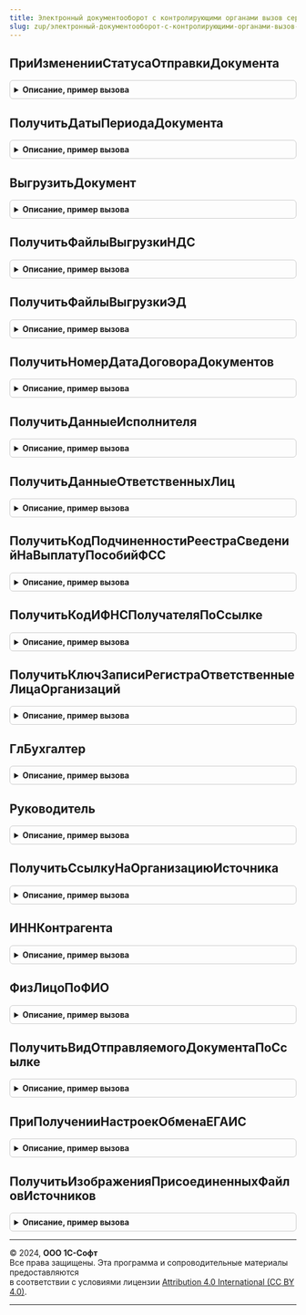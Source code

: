 ```yaml
---
title: Электронный документооборот с контролирующими органами вызов сервера переопределяемый
slug: zup/электронный-документооборот-с-контролирующими-органами-вызов-сервера-переопределяемый
---
```



## ПриИзмененииСтатусаОтправкиДокумента
<details style="margin: 1em 0; padding: 0.5em; border: 1px solid #ccc; border-radius: 6px;">

<summary style="font-weight: bold; cursor: pointer;">Описание, пример вызова</summary>

```bsl

// Процедура вызывается при изменении статуса отправки (сдачи) документа.
//
// Параметры:
//	Ссылка - ссылка на документ.
//	СтатусОтправки - ПеречислениеСсылка.СтатусыОтправки - актуальный статус
//
Процедура ПриИзмененииСтатусаОтправкиДокумента(Ссылка, СтатусОтправки) Экспорт
```

Пример вызова
```bsl
ЭлектронныйДокументооборотСКонтролирующимиОрганамиВызовСервераПереопределяемый.ПриИзмененииСтатусаОтправкиДокумента(Ссылка, СтатусОтправки) 
```
</details>

## ПолучитьДатыПериодаДокумента
<details style="margin: 1em 0; padding: 0.5em; border: 1px solid #ccc; border-radius: 6px;">

<summary style="font-weight: bold; cursor: pointer;">Описание, пример вызова</summary>

```bsl

// Функция должна возвращать дату начала и дату окончания периода
// документа (отчета) по заданной ссылке.
//
// Параметры:
//  Ссылка - ссылка на отчет (документ).
//
// Результат:
//	Структура, если документ (отчет) представляется за период.
//	Ключи структуры: ДатаНачала, ДатаОкончания. Ключи содержат дату начала
//	и дату окончания периода, за который оформлен документ. Если документ
//	(отчет) представляется не за период, то в ключах ДатаНачала и ДатаОкончания
//	возвращается дата документа.
//
Функция ПолучитьДатыПериодаДокумента(Ссылка) Экспорт
```

Пример вызова
```bsl
Результат = ЭлектронныйДокументооборотСКонтролирующимиОрганамиВызовСервераПереопределяемый.ПолучитьДатыПериодаДокумента(Ссылка) 
```
</details>

## ВыгрузитьДокумент
<details style="margin: 1em 0; padding: 0.5em; border: 1px solid #ccc; border-radius: 6px;">

<summary style="font-weight: bold; cursor: pointer;">Описание, пример вызова</summary>

```bsl

// Функция выгружает заданный документ и возвращает свойства файла выгрузки.
//
// Параметры:
//  Ссылка - ссылка на отчет (документ).
//
// Результат:
//	Структура или Неопределено, если не удалось сформировать файл выгрузки.
//	Ключи структуры:
//		- АдресФайлаВыгрузки - адрес двоичных данных файла выгрузки во временном хранилище,
//		допустимо значение Неопределено при ошибках,
//		- ТипФайлаВыгрузки - строка,
//		- ИмяФайлаВыгрузки - короткое имя файла выгрузки (с расширением),
//		- КодировкаФайлаВыгрузки - перечисление КодировкаТекста,
//		- Ошибки - массив строк, не обязательный параметр, в норме ошибки выгрузки отображает сам метод,
//		согласно специфике выгружаемого документа, альтернативно при ошибках метод может возвращать этот ключ с ошибками,
//		а в ключе "АдресФайлаВыгрузки" возвращать Неопределено, ошибки будут отображены стандартным образом.
Функция ВыгрузитьДокумент(Ссылка, УникальныйИдентификатор = Неопределено) Экспорт
```

Пример вызова
```bsl
Результат = ЭлектронныйДокументооборотСКонтролирующимиОрганамиВызовСервераПереопределяемый.ВыгрузитьДокумент(Ссылка, УникальныйИдентификатор);
```
</details>

## ПолучитьФайлыВыгрузкиНДС
<details style="margin: 1em 0; padding: 0.5em; border: 1px solid #ccc; border-radius: 6px;">

<summary style="font-weight: bold; cursor: pointer;">Описание, пример вызова</summary>

```bsl

// Получает пакет электронных представлений документов.
//
// Параметры
//  МассивНДС - Массив - перечень документов для которых
//                 необходимо получить электронные представления в виде двоичных данных.
//  УникальныйИдентификаторФормы - УникальныйИдентификатор - уникальный идентификатор по которому
//                 осуществляется привязка двоичных данных во временном хранилище.
//
// Возвращаемое значение:
//   Соответствие - сответствие переданных ссылок на документы и массива структур с полями:
//                 ТипФайла - Строка - описание типа файла;
//                 ИмяФайла - Строка - имя файла с расширением;
//                 АдресВременногоХранилища - Строка - адрес временного хранилища, в котором размещены двоичные данные файла.
Функция ПолучитьФайлыВыгрузкиНДС(МассивНДС, УникальныйИдентификаторФормы) Экспорт
```

Пример вызова
```bsl
Результат = ЭлектронныйДокументооборотСКонтролирующимиОрганамиВызовСервераПереопределяемый.ПолучитьФайлыВыгрузкиНДС(МассивНДС, УникальныйИдентификаторФормы) 
```
</details>

## ПолучитьФайлыВыгрузкиЭД
<details style="margin: 1em 0; padding: 0.5em; border: 1px solid #ccc; border-radius: 6px;">

<summary style="font-weight: bold; cursor: pointer;">Описание, пример вызова</summary>

```bsl

// Получает пакет электронных представлений документов.
//
// Параметры
//  МассивЭД - Массив - перечень документов для которых
//                 необходимо получить электронные представления в виде двоичных данных.
//  УникальныйИдентификаторФормы - УникальныйИдентификатор - уникальный идентификатор по которому
//                 осуществляется привязка двоичных данных во временном хранилище.
//
// Возвращаемое значение:
//   Соответствие - сответствие переданных ссылок на документы и массива структур с полями:
//                 ТипФайла - Строка - описание типа файла;
//                 ИмяФайла - Строка - имя файла с расширением;
//                 АдресВременногоХранилища - Строка - адрес временного хранилища, в котором размещены двоичные данные файла.
Функция ПолучитьФайлыВыгрузкиЭД(МассивЭД, УникальныйИдентификаторФормы) Экспорт
```

Пример вызова
```bsl
Результат = ЭлектронныйДокументооборотСКонтролирующимиОрганамиВызовСервераПереопределяемый.ПолучитьФайлыВыгрузкиЭД(МассивЭД, УникальныйИдентификаторФормы) 
```
</details>

## ПолучитьНомерДатаДоговораДокументов
<details style="margin: 1em 0; padding: 0.5em; border: 1px solid #ccc; border-radius: 6px;">

<summary style="font-weight: bold; cursor: pointer;">Описание, пример вызова</summary>

```bsl

//Функция возвращает свойства договоров для массива документов
//
//Параметры
//	МассивСсылок -  массив ссылок на документы ИБ, на основании которых в данном прикладном решении
//  формируется электронный документ вида «Акт приемки-сдачи работ (услуг)»
//
//Возвращаемое значение:
//	Соответствие со следующими свойствами:
//	-	ключ соответствия - ссылка на выгружаемый документ ИБ, взятая из входящего параметра
//	-	значение соответствия - Структура, с полями:
//		-	НомерДоговора, тип: Строка
//		-	ДатаДоговора, тип: Дата
//В случае, если требуемые реквизиты у договора не заполнены или при невозможности получения данных реквизитов, следует помещать пустые значения указанных типов.
Функция ПолучитьНомерДатаДоговораДокументов(МассивСсылок) Экспорт
```

Пример вызова
```bsl
Результат = ЭлектронныйДокументооборотСКонтролирующимиОрганамиВызовСервераПереопределяемый.ПолучитьНомерДатаДоговораДокументов(МассивСсылок) 
```
</details>

## ПолучитьДанныеИсполнителя
<details style="margin: 1em 0; padding: 0.5em; border: 1px solid #ccc; border-radius: 6px;">

<summary style="font-weight: bold; cursor: pointer;">Описание, пример вызова</summary>

```bsl

// Функция возвращает свойства сотрудника по СправочникСсылка.ФизическиеЛица и СправочникСсылка.Организации
//
// Параметры функции:
// 	СсылкаФизЛицо 		- СправочникСсылка.ФизическиеЛица
// 	ОрганизацияСсылка 	- СправочникСсылка.Организации
//
// Возвращаемое значение:
// Структура со следующими полями:
//  ФИО - структура:
// 		* Фамилия	- Строка 	- фамилия сотрудника.
// 		* Имя		- Строка 	- имя сотрудника.
// 		* Отчество	- Строка 	- отчество сотрудника.
//  Серия			- Строка 	- серия документа, удостоверяющего личность сотрудника.
//  Номер			- Строка 	- номер документа, удостоверяющего личность сотрудника.
//  ДатаВыдачи		- Дата 		- дата выдачи документа, удостоверяющего личность сотрудника.
//  КемВыдан		- Строка 	- кем выдан документ, удостоверяющий личность сотрудника.
//  ВидДокумента	- СправочникСсылка.ВидыДокументовФизическихЛиц - вид документа, удостоверяющего личность сотрудника.
//  Должность		- Строка 	- должность сотрудника.
//  Подразделение	- Строка 	- подразделение, в котором работает сотрудник.
//  СНИЛС			- Строка 	- СНИЛС сотрудника.
//  ДатаРождения	- Дата 		- Дата рождения.
//  МестоРождения	- Строка 	- Длина не более 50 символов. Место рождения.
//  КодПодразделения - Строка 	- Код подразделения организации, выдавшего документ, удостоверяющий личность.
//  Пол             - Строка 	- пол физ. лица "Мужской" или "Женский".
//  Гражданство     - СправочникСсылка.СтраныМира - гражданство сотрудника.
//  ТелефонРабочий  - Строка 	- Рабочий телефон сотрудника.
//  ТелефонМобильный - Строка 	- Мобильный телефон сотрудника.
//
Функция ПолучитьДанныеИсполнителя(СсылкаФизЛицо, ОрганизацияСсылка) Экспорт
```

Пример вызова
```bsl
Результат = ЭлектронныйДокументооборотСКонтролирующимиОрганамиВызовСервераПереопределяемый.ПолучитьДанныеИсполнителя(СсылкаФизЛицо, ОрганизацияСсылка) 
```
</details>

## ПолучитьДанныеОтветственныхЛиц
<details style="margin: 1em 0; padding: 0.5em; border: 1px solid #ccc; border-radius: 6px;">

<summary style="font-weight: bold; cursor: pointer;">Описание, пример вызова</summary>

```bsl

// Функция возвращает соответствие или массив данных об ответственных лицах организации
//	Параметры функции:
//		ОрганизацияСсылка - СправочникСсылка.Организации;
//		ПолучитьСоответствие - Булево.
//
//	Возвращаемое значение:
//			Соответствие или массив, сведений об ответственных лицах организации.
//		Если значение параметра "ПолучитьСоответствие" указано и значение параметра
//		равно "Истина", то функция вернет коллекцию соответствие с ключем признака ответственного лица (тип "Строка")
//		и стуктуру данных физ. лица.
//			Структура данных физ. лца состоит из значения "должность" должности ответветственного лица (тип "Строка")
//			и "СНИЛС" значение реквизита "СтраховойНомерПФР" справочника физ. лица (тип "Строка").
//		В противном случаи вернется массив ссылок с типом СправочникСсылка.ФизическиеЛица.
//
Функция ПолучитьДанныеОтветственныхЛиц(ОрганизацияСсылка, ПолучитьСоответствие = Ложь) Экспорт
```

Пример вызова
```bsl
Результат = ЭлектронныйДокументооборотСКонтролирующимиОрганамиВызовСервераПереопределяемый.ПолучитьДанныеОтветственныхЛиц(ОрганизацияСсылка, ПолучитьСоответствие);
```
</details>

## ПолучитьКодПодчиненностиРеестраСведенийНаВыплатуПособийФСС
<details style="margin: 1em 0; padding: 0.5em; border: 1px solid #ccc; border-radius: 6px;">

<summary style="font-weight: bold; cursor: pointer;">Описание, пример вызова</summary>

```bsl

// Функция должна возвращать код подчиненности реестра сведений на выплату пособий в ФСС по заданной ссылке
// Параметры:
//  Ссылка - ссылка реестр сведений на выплату пособий в ФСС.
//
// Результат:
//  Строка, 5 символов.  В случае неудачи - пустая строка.
Функция ПолучитьКодПодчиненностиРеестраСведенийНаВыплатуПособийФСС(Ссылка) Экспорт
```

Пример вызова
```bsl
Результат = ЭлектронныйДокументооборотСКонтролирующимиОрганамиВызовСервераПереопределяемый.ПолучитьКодПодчиненностиРеестраСведенийНаВыплатуПособийФСС(Ссылка) 
```
</details>

## ПолучитьКодИФНСПолучателяПоСсылке
<details style="margin: 1em 0; padding: 0.5em; border: 1px solid #ccc; border-radius: 6px;">

<summary style="font-weight: bold; cursor: pointer;">Описание, пример вызова</summary>

```bsl

// Функция должна возвращать код ИФНС получателя отправляемого объекта
// Параметры:
//  ОбъектСсылка - ссылка на отправляемый объект.
// Результат:
// Строка, длина 4. В случае неудачи - пустая строка
Функция ПолучитьКодИФНСПолучателяПоСсылке(ОбъектСсылка) Экспорт
```

Пример вызова
```bsl
Результат = ЭлектронныйДокументооборотСКонтролирующимиОрганамиВызовСервераПереопределяемый.ПолучитьКодИФНСПолучателяПоСсылке(ОбъектСсылка) 
```
</details>

## ПолучитьКлючЗаписиРегистраОтветственныеЛицаОрганизаций
<details style="margin: 1em 0; padding: 0.5em; border: 1px solid #ccc; border-radius: 6px;">

<summary style="font-weight: bold; cursor: pointer;">Описание, пример вызова</summary>

```bsl

// Возвращает ключ записи регистра сведений ОтветственныеЛицаОрганизаций
//
//
// Параметры:
//  Организация - СправочникСсылка.Организации - организация, по которой необходимо получить записи в регистре сведений
//  ОтветственноеЛицо - СправочникСсылка.ФизическиеЛица - физическое лицо, по которому необходимо получить записи в регистре сведений
//
// Возвращаемое значение:
//   РегистрСведенийКлючЗаписи - ключ записи регистра сведений, полученный по указанным входящим параметрам
//   РегистрыСведений.ОтветственныеЛицаОрганизаций.ПустойКлюч() - в случае, если ключ не найден
//
Функция ПолучитьКлючЗаписиРегистраОтветственныеЛицаОрганизаций(Организация,ОтветственноеЛицо) Экспорт
```

Пример вызова
```bsl
Результат = ЭлектронныйДокументооборотСКонтролирующимиОрганамиВызовСервераПереопределяемый.ПолучитьКлючЗаписиРегистраОтветственныеЛицаОрганизаций(Организация, ОтветственноеЛицо) 
```
</details>

## ГлБухгалтер
<details style="margin: 1em 0; padding: 0.5em; border: 1px solid #ccc; border-radius: 6px;">

<summary style="font-weight: bold; cursor: pointer;">Описание, пример вызова</summary>

```bsl

// Возвращает ссылку на Главного бухгалтера
//
// Параметры:
//  Организация - СправочникСсылка.Организации - организация, главного бухгалтера которой необходимо получить
//
// Возвращаемое значение:
//   СправочникСсылка.ФизическиеЛица - главный бухгалтер организации
//   Неопределено, если главный бухгалтер отсутствует
//
Функция ГлБухгалтер(Организация) Экспорт
```

Пример вызова
```bsl
Результат = ЭлектронныйДокументооборотСКонтролирующимиОрганамиВызовСервераПереопределяемый.ГлБухгалтер(Организация) 
```
</details>

## Руководитель
<details style="margin: 1em 0; padding: 0.5em; border: 1px solid #ccc; border-radius: 6px;">

<summary style="font-weight: bold; cursor: pointer;">Описание, пример вызова</summary>

```bsl

// Возвращает ссылку на Руководителя организации
//
// Параметры:
//  Организация - СправочникСсылка.Организации - организация, руководителя которой необходимо получить
//
// Возвращаемое значение:
//   СправочникСсылка.ФизическиеЛица - руководитель организации
//   Неопределено, если руководитель отсутствует
//
Функция Руководитель(Организация) Экспорт
```

Пример вызова
```bsl
Результат = ЭлектронныйДокументооборотСКонтролирующимиОрганамиВызовСервераПереопределяемый.Руководитель(Организация) 
```
</details>

## ПолучитьСсылкуНаОрганизациюИсточника
<details style="margin: 1em 0; padding: 0.5em; border: 1px solid #ccc; border-radius: 6px;">

<summary style="font-weight: bold; cursor: pointer;">Описание, пример вызова</summary>

```bsl

// Функция для объекта-источника возвращает ссылку на организацию.
// В данной функции необходимо определить получение организации для всех типов объектов, которые должны отоборажаться
// в журнале Управление обменом и не имеют реквизита с именем "Организация"
//
// Параметры:
//  Источник - ДокументСсылка, СправочникСсылка  - объект, который отборажается в форме Управление обменом.
//
// Результат:
//  СправочникСсылка.Организации,
//	Неопределено, если получить ссылку на организацию не получилось
//
Функция ПолучитьСсылкуНаОрганизациюИсточника(Источник) Экспорт
```

Пример вызова
```bsl
Результат = ЭлектронныйДокументооборотСКонтролирующимиОрганамиВызовСервераПереопределяемый.ПолучитьСсылкуНаОрганизациюИсточника(Источник) 
```
</details>

## ИННКонтрагента
<details style="margin: 1em 0; padding: 0.5em; border: 1px solid #ccc; border-radius: 6px;">

<summary style="font-weight: bold; cursor: pointer;">Описание, пример вызова</summary>

```bsl

// Возвращает ИНН контрагента для случая, когда ИНН в справочнике Контрагенты не хранится в реквизите с именем ИНН
//
// Параметры
//  Контрагент  - <Справочник.Контрагент> - Контрагент, для котрого необходимо получить ИНН
// Возвращаемое значение:
//   ИНН   - строка - ИНН контрагента
//
Функция ИННКонтрагента(Контрагент) Экспорт
```

Пример вызова
```bsl
Результат = ЭлектронныйДокументооборотСКонтролирующимиОрганамиВызовСервераПереопределяемый.ИННКонтрагента(Контрагент) 
```
</details>

## ФизЛицоПоФИО
<details style="margin: 1em 0; padding: 0.5em; border: 1px solid #ccc; border-radius: 6px;">

<summary style="font-weight: bold; cursor: pointer;">Описание, пример вызова</summary>

```bsl

// Функция предназначена для поиска физического лица, найденного по переданным фамилии, имени и отчеству
//
// Параметры
//  Фамилия		- Строка - Фамилия физического лица
//  Имя			- Строка - Имя физического лица
//  Отчество	- Строка - Отчество физического лица
//  СНИЛС		- Строка - СНИЛС физического лица
//  Организация - СправочникиСсылка.Организации - организация, в которой работает физическое лицо
//
// Возвращаемое значение:
//   СправочникиСсылка.ФизическиеЛица - Физическое лицо, найденное по переданным фамилии, имени и отчеству
//		Если найдено несколько физических лиц, брать первого
//
Функция ФизЛицоПоФИО(Фамилия, Имя, Отчество, СНИЛС, Организация) Экспорт
```

Пример вызова
```bsl
Результат = ЭлектронныйДокументооборотСКонтролирующимиОрганамиВызовСервераПереопределяемый.ФизЛицоПоФИО(Фамилия, Имя, Отчество, СНИЛС, Организация) 
```
</details>

## ПолучитьВидОтправляемогоДокументаПоСсылке
<details style="margin: 1em 0; padding: 0.5em; border: 1px solid #ccc; border-radius: 6px;">

<summary style="font-weight: bold; cursor: pointer;">Описание, пример вызова</summary>

```bsl

// Функция возвращает вид отправляемого документа
// Параметры:
//  ОбъектСсылка - ссылка на отправляемый объект.
// Результат:
//	СправочникСсылка.ВидыОтправляемыхДокументов, в случае неудачи - пустая ссылка данного типа
//
Функция ПолучитьВидОтправляемогоДокументаПоСсылке(ОбъектСсылка) Экспорт
```

Пример вызова
```bsl
Результат = ЭлектронныйДокументооборотСКонтролирующимиОрганамиВызовСервераПереопределяемый.ПолучитьВидОтправляемогоДокументаПоСсылке(ОбъектСсылка) 
```
</details>

## ПриПолученииНастроекОбменаЕГАИС
<details style="margin: 1em 0; padding: 0.5em; border: 1px solid #ccc; border-radius: 6px;">

<summary style="font-weight: bold; cursor: pointer;">Описание, пример вызова</summary>

```bsl

// Процедура может возвращать настройки обмена с ЕГАИС УТМ. При пустой реализации будет использоваться стандартная
// реализация БРО, читающая регистр сведений "НастройкиОбменаЕГАИС", если он есть в метаданных конфигурации.
//
// Параметры:
//  Организация 				- СправочникСсылка.Организации - оранизация, для которой возвращаются настройки обмена ЕГАИС,
//								  может не учитываться с возвратом настроек обмена ЕГАИС по всем организациям
//  ТаблицаНастроекОбменаЕГАИС 	- ТаблицаЗначений - в случае возврата СтандартнаяОбработка равным Ложь в этот параметр
//								  нужно таблицу значений с настройкамиобмена ЕГАИС, содержащую колонки:
//								    АдресУТМ 			- Строка,
//								    ПортУТМ 			- Число,
//								    Таймаут 			- Число,
//								    ОбменНаСервере 		- Булево,
//								    ИдентификаторФСРАР 	- Строка,
//								  возврат Неопределено означает отсутствие поддержки настроек обмена ЕГАИС УТМ.
//  СтандартнаяОбработка 		- Булево - установить в Ложь в случае реализации возврата настроек обмена ЕГАИС,
//								  а при значении Истина будет использоваться стандартная реализация БРО.
//
Процедура ПриПолученииНастроекОбменаЕГАИС(Организация, ТаблицаНастроекОбменаЕГАИС, СтандартнаяОбработка) Экспорт
```

Пример вызова
```bsl
ЭлектронныйДокументооборотСКонтролирующимиОрганамиВызовСервераПереопределяемый.ПриПолученииНастроекОбменаЕГАИС(Организация, ТаблицаНастроекОбменаЕГАИС, СтандартнаяОбработка) 
```
</details>

## ПолучитьИзображенияПрисоединенныхФайловИсточников
<details style="margin: 1em 0; padding: 0.5em; border: 1px solid #ccc; border-radius: 6px;">

<summary style="font-weight: bold; cursor: pointer;">Описание, пример вызова</summary>

```bsl

// Помещает присоединенные файлы объектов ИБ,
// являющихся источниками для заполнения реквизитов сканированных документов,
// представляемых по требованию ФНС, во временное хранилище и возвращает их свойства.
//
// Не требуется заполнять, если указанные присоединенные файлы хранятся при участии механизма БСП "Присоединенные файлы"
//
// Следует возвращать свойства всех файлов следующих типов: JPEG, TIFF, PNG, PDF.
//
// Параметры
//	ИдентификаторФормыВладельца	- УникальныйИдентификатор, уникальный идентификатор формы,
//		во временное хранилище которой требуется поместить данные присоединенных файлов.
//	ФайлыИсточников				- Соответствие, соответствие переданных ссылок на источники и массива структур
//		Ключ 		- ссылка на источник
//		Значение 	- Массив, массив структур (начальное значение: пустой массив)
//		(каждый элемент массива -  структура свойств одного файла)
//
//		Поля структуры:
//			Имя			- Строка, короткое имя файла с расширением
//			Размер		- Число, размер файла в байтах
//			АдресДанных	- Строка, адрес временного хранилища
//
Процедура ПолучитьИзображенияПрисоединенныхФайловИсточников(ФайлыИсточников, ИдентификаторФормыВладельца) Экспорт
```

Пример вызова
```bsl
ЭлектронныйДокументооборотСКонтролирующимиОрганамиВызовСервераПереопределяемый.ПолучитьИзображенияПрисоединенныхФайловИсточников(ФайлыИсточников, ИдентификаторФормыВладельца) 
```
</details>

---

© 2024, **ООО 1С-Софт**  
Все права защищены. Эта программа и сопроводительные материалы предоставляются  
в соответствии с условиями лицензии [Attribution 4.0 International (CC BY 4.0)](https://creativecommons.org/licenses/by/4.0/legalcode).

---
